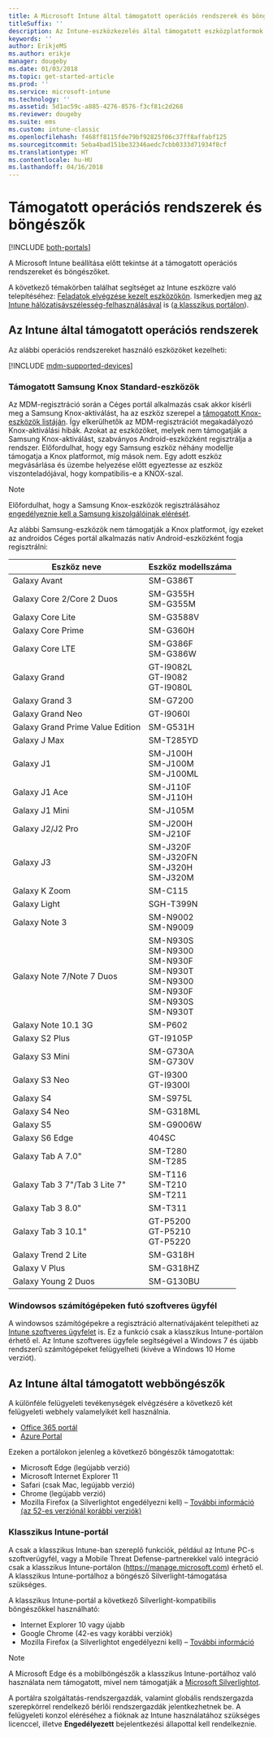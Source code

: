 ```yaml
---
title: A Microsoft Intune által támogatott operációs rendszerek és böngészők
titleSuffix: ''
description: Az Intune-eszközkezelés által támogatott eszközplatformok és böngészők listája
keywords: ''
author: ErikjeMS
ms.author: erikje
manager: dougeby
ms.date: 01/03/2018
ms.topic: get-started-article
ms.prod: ''
ms.service: microsoft-intune
ms.technology: ''
ms.assetid: 5d1ac59c-a885-4276-8576-f3cf81c2d268
ms.reviewer: dougeby
ms.suite: ems
ms.custom: intune-classic
ms.openlocfilehash: f468ff8115fde79bf92825f06c37ff8affabf125
ms.sourcegitcommit: 5eba4bad151be32346aedc7cbb0333d71934f8cf
ms.translationtype: HT
ms.contentlocale: hu-HU
ms.lasthandoff: 04/16/2018
---
```

# <a name="supported-operating-systems-and-browsers"></a>Támogatott operációs rendszerek és böngészők

[!INCLUDE [both-portals](./includes/note-for-both-portals.md)]

A Microsoft Intune beállítása előtt tekintse át a támogatott operációs rendszereket és böngészőket.

A következő témakörben találhat segítséget az Intune eszközre való telepítéséhez: [Feladatok elvégzése kezelt eszközökön](/intune-user-help/company-portal-frequently-asked-questions). Ismerkedjen meg [az Intune hálózatisávszélesség-felhasználásával](network-bandwidth-use.md) is ([a klasszikus portálon](/intune-classic/get-started/network-bandwidth-use)).

## <a name="intune-supported-operating-systems"></a>Az Intune által támogatott operációs rendszerek

Az alábbi operációs rendszereket használó eszközöket kezelheti:

[!INCLUDE [mdm-supported-devices](./includes/mdm-supported-devices.md)]

### <a name="supported-samsung-knox-standard-devices"></a>Támogatott Samsung Knox Standard-eszközök

Az MDM-regisztráció során a Céges portál alkalmazás csak akkor kísérli meg a Samsung Knox-aktiválást, ha az eszköz szerepel a [támogatott Knox-eszközök listáján](https://www.samsungknox.com/knox-supported-devices/knox-workspace). Így elkerülhetők az MDM-regisztrációt megakadályozó Knox-aktiválási hibák. Azokat az eszközöket, melyek nem támogatják a Samsung Knox-aktiválást, szabványos Android-eszközként regisztrálja a rendszer. Előfordulhat, hogy egy Samsung eszköz néhány modellje támogatja a Knox platformot, míg mások nem. Egy adott eszköz megvásárlása és üzembe helyezése előtt egyeztesse az eszköz viszonteladójával, hogy kompatibilis-e a KNOX-szal.

> [!NOTE]
> Előfordulhat, hogy a Samsung Knox-eszközök regisztrálásához [engedélyeznie kell a Samsung kiszolgálóinak elérését](https://support.samsungknox.com/hc/articles/115013833108-Our-corporate-devices-are-behind-a-firewall-How-do-I-enable-Knox-Workspace-devices-to-contact-Samsung-servers). 

Az alábbi Samsung-eszközök nem támogatják a Knox platformot, így ezeket az androidos Céges portál alkalmazás natív Android-eszközként fogja regisztrálni:

| **Eszköz neve** | **Eszköz modellszáma** |
| --- | --- |
| Galaxy Avant | SM-G386T |
| Galaxy Core 2/Core 2 Duos | SM-G355H<br>SM-G355M |
| Galaxy Core Lite | SM-G3588V |
| Galaxy Core Prime | SM-G360H |
| Galaxy Core LTE | SM-G386F<br>SM-G386W |
| Galaxy Grand | GT-I9082L<br>GT-I9082<br>GT-I9080L |
| Galaxy Grand 3 | SM-G7200 |
| Galaxy Grand Neo | GT-I9060I |
| Galaxy Grand Prime Value Edition | SM-G531H |
| Galaxy J Max | SM-T285YD |
| Galaxy J1 | SM-J100H<br>SM-J100M<br>SM-J100ML |
| Galaxy J1 Ace | SM-J110F<br>SM-J110H |
| Galaxy J1 Mini | SM-J105M |
| Galaxy J2/J2 Pro | SM-J200H<br>SM-J210F |
| Galaxy J3 | SM-J320F<br>SM-J320FN<br>SM-J320H<br>SM-J320M |
| Galaxy K Zoom | SM-C115 |
| Galaxy Light | SGH-T399N |
| Galaxy Note 3 | SM-N9002<br>SM-N9009 |
| Galaxy Note 7/Note 7 Duos | SM-N930S<br>SM-N9300<br>SM-N930F<br>SM-N930T<br>SM-N9300<br>SM-N930F<br>SM-N930S<br>SM-N930T |
| Galaxy Note 10.1 3G | SM-P602 |
| Galaxy S2 Plus | GT-I9105P |
| Galaxy S3 Mini | SM-G730A<br>SM-G730V |
| Galaxy S3 Neo | GT-I9300<br>GT-I9300I |
| Galaxy S4 | SM-S975L |
| Galaxy S4 Neo | SM-G318ML |
| Galaxy S5 | SM-G9006W |
| Galaxy S6 Edge | 404SC |
| Galaxy Tab A 7.0&quot; | SM-T280<br>SM-T285 |
| Galaxy Tab 3 7&quot;/Tab 3 Lite 7&quot; | SM-T116<br>SM-T210<br>SM-T211 |
| Galaxy Tab 3 8.0&quot; | SM-T311 |
| Galaxy Tab 3 10.1&quot; | GT-P5200<br>GT-P5210<br>GT-P5220 |
| Galaxy Trend 2 Lite | SM-G318H |
| Galaxy V Plus | SM-G318HZ |
| Galaxy Young 2 Duos | SM-G130BU |


### <a name="windows-pc-software-client"></a>Windowsos számítógépeken futó szoftveres ügyfél

A windowsos számítógépekre a regisztráció alternatívájaként telepítheti az [Intune szoftveres ügyfelet](/intune-classic/deploy-use/manage-windows-pcs-with-microsoft-intune) is. Ez a funkció csak a klasszikus Intune-portálon érhető el. Az Intune szoftveres ügyfele segítségével a Windows 7 és újabb rendszerű számítógépeket felügyelheti (kivéve a Windows 10 Home verziót).

<!--  ### Exchange ActiveSync management

You can manage [Exchange ActiveSync devices](/intune-classic/deploy-use/mobile-device-management-with-exchange-activesync-and-microsoft-intune) from the Intune console. This option provides a limited set of management capabilities when compared to the other methods. See [Capabilities of built-in Mobile Device Management in Office 365](https://support.office.com/article/Capabilities-of-built-in-Mobile-Device-Management-for-Office-365-a1da44e5-7475-4992-be91-9ccec25905b0) for a list of supported devices.  -->

## <a name="intune-supported-web-browsers"></a>Az Intune által támogatott webböngészők

A különféle felügyeleti tevékenységek elvégzésére a következő két felügyeleti webhely valamelyikét kell használnia.

- [Office 365 portál](http://go.microsoft.com/fwlink/p/?LinkId=698854)
- [Azure Portal](https://portal.azure.com/)

Ezeken a portálokon jelenleg a következő böngészők támogatottak:
- Microsoft Edge (legújabb verzió)
- Microsoft Internet Explorer 11
- Safari (csak Mac, legújabb verzió)
- Chrome (legújabb verzió)
- Mozilla Firefox (a Silverlightot engedélyezni kell) – [További információ (az 52-es verziónál korábbi verziók)](https://go.microsoft.com/fwlink/?linkid=836872)




### <a name="intune-classic-portal"></a>Klasszikus Intune-portál

A csak a klasszikus Intune-ban szereplő funkciók, például az Intune PC-s szoftverügyfél, vagy a Mobile Threat Defense-partnerekkel való integráció csak a klasszikus Intune-portálon (https://manage.microsoft.com) érhető el. A klasszikus Intune-portálhoz a böngésző Silverlight-támogatása szükséges.

A klasszikus Intune-portál a következő Silverlight-kompatibilis böngészőkkel használható:
- Internet Explorer 10 vagy újabb
- Google Chrome (42-es vagy korábbi verziók)
- Mozilla Firefox (a Silverlightot engedélyezni kell) – [További információ](https://go.microsoft.com/fwlink/?linkid=836872)

> [!Note]
> A Microsoft Edge és a mobilböngészők a klasszikus Intune-portálhoz való használata nem támogatott, mivel nem támogatják a [Microsoft Silverlightot](https://msdn.microsoft.com/library/cc838158(v=vs.95).aspx).

A portálra szolgáltatás-rendszergazdák, valamint globális rendszergazda szerepkörrel rendelkező bérlői rendszergazdák jelentkezhetnek be. A felügyeleti konzol eléréséhez a fióknak az Intune használatához szükséges licenccel, illetve **Engedélyezett** bejelentkezési állapottal kell rendelkeznie.
